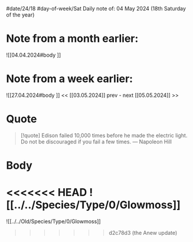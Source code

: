 
#date/24/18
#day-of-week/Sat
Daily note of: 04 May 2024 (18th Saturday of the year)

# Note from a month earlier:
![[04.04.2024#body ]]

# Note from a week earlier:
![[27.04.2024#body ]]
 << [[03.05.2024]] prev - next [[05.05.2024]] >>
# Quote

> [!quote] Edison failed 10,000 times before he made the electric light. Do not be discouraged if you fail a few times.
> — Napoleon Hill
# Body

<<<<<<< HEAD
![[../../Species/Type/0/Glowmoss]]
=======
![[../../Old/Species/Type/0/Glowmoss]]
>>>>>>> d2c78d3 (the Anew update)
